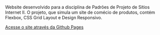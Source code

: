 Website desenvolvido para a disciplina de Padrões de Projeto de Sítios Internet II. O projeto, que simula um site de comécio de produtos, contém Flexbox, CSS Grid Layout e Design Responsivo.

<a href="https://leonardoopaes.github.io/oficina_moveis/">Acesse o site através da Github Pages</a>